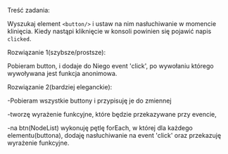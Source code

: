 Treść zadania:

Wyszukaj element `<button/>` i ustaw na nim nasłuchiwanie w momencie klinięcia.
Kiedy nastąpi kliknięcie w konsoli powinien się pojawić napis `clicked`.


Rozwiązanie 1(szybsze/prostsze):

Pobieram button, i dodaje do Niego event 'click', po wywołaniu którego wywoływana jest funkcja anonimowa.



Rozwiązanie 2(bardziej eleganckie):

-Pobieram wszystkie buttony i przypisuję je do zmiennej

-tworzę wyrażenie funkcyjne, które będzie przekazywane przy evencie,

-na btn(NodeList) wykonuję pętlę forEach, w której dla każdego elementu(buttona), dodaję nasłuchiwanie na event 'click' oraz przekazuję wyrażenie funkcyjne.